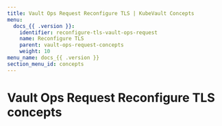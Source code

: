 ```yaml
---
title: Vault Ops Request Reconfigure TLS | KubeVault Concepts
menu:
  docs_{{ .version }}:
    identifier: reconfigure-tls-vault-ops-request
    name: Reconfigure TLS
    parent: vault-ops-request-concepts
    weight: 10
menu_name: docs_{{ .version }}
section_menu_id: concepts
---
```


# Vault Ops Request Reconfigure TLS concepts